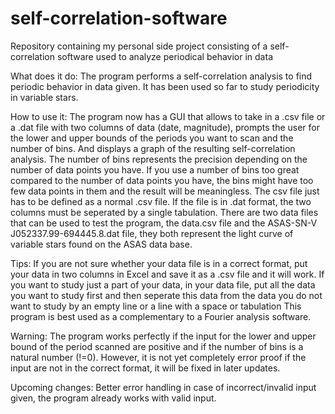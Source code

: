 # self-correlation-software
Repository containing my personal side project consisting of a self-correlation software used to analyze periodical behavior in data

What does it do:
  The program performs a self-correlation analysis to find periodic behavior in data given. It has been used so far to study periodicity in     variable stars.
  
How to use it:
  The program now has a GUI that allows to take in a .csv file or a .dat file with two columns of data (date, magnitude), prompts the user     for the lower and upper bounds of the periods you want to scan and the number of bins. And displays a graph of the resulting 
    self-correlation analysis.
  The number of bins represents the precision depending on the number of data points you have. If you use a number of bins too great          compared to the number of data points you have, the bins might have too few data points in them and the result will be meaningless.
    The csv file just has to be defined as a normal .csv file. If the file is in .dat format, the two columns must be seperated by a single     tabulation.
  There are two data files that can be used to test the program, the data.csv file and the ASAS-SN-V J052337.99-694445.8.dat file, they
  both represent the light curve of variable stars found on the ASAS data base.
  
Tips:
  If you are not sure whether your data file is in a correct format, put your data in two columns in Excel and save it as a .csv file and       it will work.
  If you want to study just a part of your data, in your data file, put all the data you want to study first and then seperate this data      from the data you do not want to study by an empty line or a line with a space or tabulation
   This program is best used as a complementary to a Fourier analysis software.

Warning:
  The program works perfectly if the input for the lower and upper bound of the period scanned are positive and if the number of bins is a    natural number (!=0). However, it is not yet completely error proof if the input are not in the correct format, it will be fixed in        later updates.
  
Upcoming changes:
  Better error handling in case of incorrect/invalid input given, the program already works with valid input.

